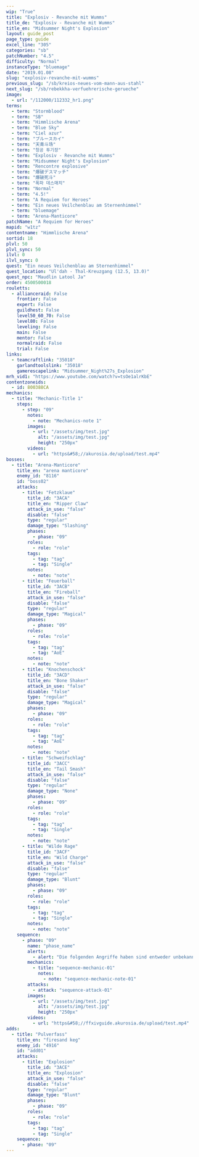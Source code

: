 ```yaml
---
wip: "True"
title: "Explosiv - Revanche mit Wumms"
title_de: "Explosiv - Revanche mit Wumms"
title_en: "Midsummer Night's Explosion"
layout: guide_post
page_type: guide
excel_line: "305"
categories: "sb"
patchNumber: "4.5"
difficulty: "Normal"
instanceType: "bluemage"
date: "2019.01.08"
slug: "explosiv-revanche-mit-wumms"
previous_slug: "/sb/kreios-neues-vom-mann-aus-stahl"
next_slug: "/sb/rebekkha-verfuehrerische-gerueche"
image:
  - url: "/112000/112332_hr1.png"
terms:
  - term: "Stormblood"
  - term: "SB"
  - term: "Himmlische Arena"
  - term: "Blue Sky"
  - term: "Ciel azur"
  - term: "ブルースカイ"
  - term: "天青斗场"
  - term: "청공 투기장"
  - term: "Explosiv - Revanche mit Wumms"
  - term: "Midsummer Night's Explosion"
  - term: "Rencontre explosive"
  - term: "爆破デスマッチ"
  - term: "爆破死斗"
  - term: "폭파 데스매치"
  - term: "Normal"
  - term: "4.5!"
  - term: "A Requiem for Heroes"
  - term: "Ein neues Veilchenblau am Sternenhimmel"
  - term: "bluemage"
  - term: "Arena-Manticore"
patchName: "A Requiem for Heroes"
mapid: "w1tz"
contentname: "Himmlische Arena"
sortid: 18
plvl: 50
plvl_sync: 50
ilvl: 0
ilvl_sync: 0
quest: "Ein neues Veilchenblau am Sternenhimmel"
quest_location: "Ul'dah - Thal-Kreuzgang (12.5, 13.0)"
quest_npc: "Maudlin Latool Ja"
order: 4500500018
rouletts:
  - allianceraid: False
    frontier: False
    expert: False
    guildhest: False
    level50_60_70: False
    level80: False
    leveling: False
    main: False
    mentor: False
    normalraid: False
    trial: False
links:
  - teamcraftlink: "35018"
    garlandtoolslink: "35018"
    gamerescapelink: "Midsummer_Night%27s_Explosion"
mrh_vid1: "https://www.youtube.com/watch?v=tsOe1alrKbE"
contentzoneids:
  - id: 800388CA
mechanics:
  - title: "Mechanic-Title 1"
    steps:
      - step: "09"
        notes:
          - note: "Mechanics-note 1"
        images:
          - url: "/assets/img/test.jpg"
            alt: "/assets/img/test.jpg"
            height: "250px"
        videos:
          - url: "https&#58;//akurosia.de/upload/test.mp4"
bosses:
  - title: "Arena-Manticore"
    title_en: "arena manticore"
    enemy_id: "8116"
    id: "boss02"
    attacks:
      - title: "Fetzklaue"
        title_id: "3ACA"
        title_en: "Ripper Claw"
        attack_in_use: "false"
        disable: "false"
        type: "regular"
        damage_type: "Slashing"
        phases:
          - phase: "09"
        roles:
          - role: "role"
        tags:
          - tag: "tag"
          - tag: "Single"
        notes:
          - note: "note"
      - title: "Feuerball"
        title_id: "3ACB"
        title_en: "Fireball"
        attack_in_use: "false"
        disable: "false"
        type: "regular"
        damage_type: "Magical"
        phases:
          - phase: "09"
        roles:
          - role: "role"
        tags:
          - tag: "tag"
          - tag: "AoE"
        notes:
          - note: "note"
      - title: "Knochenschock"
        title_id: "3ACD"
        title_en: "Bone Shaker"
        attack_in_use: "false"
        disable: "false"
        type: "regular"
        damage_type: "Magical"
        phases:
          - phase: "09"
        roles:
          - role: "role"
        tags:
          - tag: "tag"
          - tag: "AoE"
        notes:
          - note: "note"
      - title: "Schweifschlag"
        title_id: "3ACC"
        title_en: "Tail Smash"
        attack_in_use: "false"
        disable: "false"
        type: "regular"
        damage_type: "None"
        phases:
          - phase: "09"
        roles:
          - role: "role"
        tags:
          - tag: "tag"
          - tag: "Single"
        notes:
          - note: "note"
      - title: "Wilde Rage"
        title_id: "3ACF"
        title_en: "Wild Charge"
        attack_in_use: "false"
        disable: "false"
        type: "regular"
        damage_type: "Blunt"
        phases:
          - phase: "09"
        roles:
          - role: "role"
        tags:
          - tag: "tag"
          - tag: "Single"
        notes:
          - note: "note"
    sequence:
      - phase: "09"
        name: "phase_name"
        alerts:
          - alert: "Die folgenden Angriffe haben sind entweder unbekannt oder haben keine klare Herkunft"
        mechanics:
          - title: "sequence-mechanic-01"
            notes:
              - note: "sequence-mechanic-note-01"
        attacks:
          - attack: "sequence-attack-01"
        images:
          - url: "/assets/img/test.jpg"
            alt: "/assets/img/test.jpg"
            height: "250px"
        videos:
          - url: "https&#58;//ffxivguide.akurosia.de/upload/test.mp4"
adds:
  - title: "Pulverfass"
    title_en: "firesand keg"
    enemy_id: "4916"
    id: "add01"
    attacks:
      - title: "Explosion"
        title_id: "3ACE"
        title_en: "Explosion"
        attack_in_use: "false"
        disable: "false"
        type: "regular"
        damage_type: "Blunt"
        phases:
          - phase: "09"
        roles:
          - role: "role"
        tags:
          - tag: "tag"
          - tag: "Single"
    sequence:
      - phase: "09"
---
```

